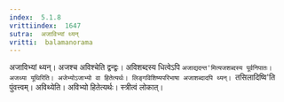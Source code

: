 ```yaml
---
index:  5.1.8
vrittiindex:  1647
sutra:  अजाविभ्यां थ्यन्
vritti:  balamanorama 
---
```


अजाविभ्यां थ्यन्। अजश्च अविश्चेति द्वन्द्वः। अविशब्दस्य धित्वेऽपि `अजाद्यदन्त'मित्यजशब्दस्य पूर्वनिपातः। अजथ्या यूथिरिति। अजेभ्योऽजाभ्यो वा हितेत्यर्थः। लिङ्गविशिष्यपरिभाषा अजाशब्दादपि थ्यन्। `तसिलादिष्वि'ति पुंवत्त्वम्। अविथ्येति। अविभ्यो हितेत्यर्थः। स्त्रीत्वं लोकात्। 

